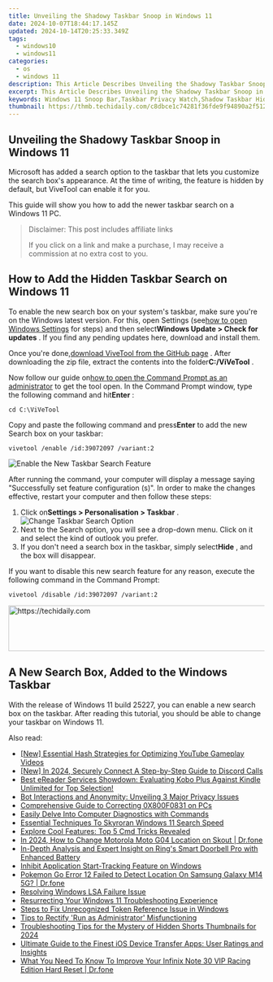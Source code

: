 ```yaml
---
title: Unveiling the Shadowy Taskbar Snoop in Windows 11
date: 2024-10-07T18:44:17.145Z
updated: 2024-10-14T20:25:33.349Z
tags:
  - windows10
  - windows11
categories:
  - os
  - windows 11
description: This Article Describes Unveiling the Shadowy Taskbar Snoop in Windows 11
excerpt: This Article Describes Unveiling the Shadowy Taskbar Snoop in Windows 11
keywords: Windows 11 Snoop Bar,Taskbar Privacy Watch,Shadow Taskbar Hidden,Windows UI Spying,Secret Taskbar Tricks,Dark Windows Tooltip,Glimpse At Bar Icon
thumbnail: https://thmb.techidaily.com/c8dbce1c74281f36fde9f94890a2f512f0b16b0264654fcab69e442c169f2b6b.jpg
---
```


## Unveiling the Shadowy Taskbar Snoop in Windows 11

 Microsoft has added a search option to the taskbar that lets you customize the search box's appearance. At the time of writing, the feature is hidden by default, but ViveTool can enable it for you.

 This guide will show you how to add the newer taskbar search on a Windows 11 PC.

>  Disclaimer: This post includes affiliate links
>
>  If you click on a link and make a purchase, I may receive a commission at no extra cost to you.
>

## How to Add the Hidden Taskbar Search on Windows 11

 To enable the new search box on your system's taskbar, make sure you're on the Windows latest version. For this, open Settings (see[how to open Windows Settings](https://www.makeuseof.com/windows-ways-to-open-system-settings/) for steps) and then select**Windows Update > Check for updates** . If you find any pending updates here, download and install them.

 Once you're done,[download ViveTool from the GitHub page](https://github.com/thebookisclosed/ViVe/releases) . After downloading the zip file, extract the contents into the folder**C:/ViVeTool** .

 Now follow our guide on[how to open the Command Prompt as an administrator](https://www.makeuseof.com/windows-run-command-prompt-admin/) to get the tool open. In the Command Prompt window, type the following command and hit**Enter** :

`cd C:\ViVeTool`

 Copy and paste the following command and press**Enter** to add the new Search box on your taskbar:

`vivetool /enable /id:39072097 /variant:2`

![Enable the New Taskbar Search Feature](https://static1.makeuseofimages.com/wordpress/wp-content/uploads/2023/01/enable-the-new-taskbar-search-feature.jpg)

 After running the command, your computer will display a message saying "Successfully set feature configuration (s)". In order to make the changes effective, restart your computer and then follow these steps:

1. Click on**Settings > Personalisation > Taskbar** .  
![Change Taskbar Search Option](https://static1.makeuseofimages.com/wordpress/wp-content/uploads/2023/01/change-taskbar-search-option.jpg)
2. Next to the Search option, you will see a drop-down menu. Click on it and select the kind of outlook you prefer.
3. If you don't need a search box in the taskbar, simply select**Hide** , and the box will disappear.

 If you want to disable this new search feature for any reason, execute the following command in the Command Prompt:

`vivetool /disable /id:39072097 /variant:2`

<!-- affiliate ads begin -->
<a href="https://ephamedtechinc.pxf.io/c/5597632/2136614/26400" target="_top" id="2136614">
  <img src="//a.impactradius-go.com/display-ad/26400-2136614" border="0" alt="https://techidaily.com" width="728" height="90"/>
</a>
<img height="0" width="0" src="https://ephamedtechinc.pxf.io/i/5597632/2136614/26400" style="position:absolute;visibility:hidden;" border="0" />
<!-- affiliate ads end -->

## A New Search Box, Added to the Windows Taskbar

 With the release of Windows 11 build 25227, you can enable a new search box on the taskbar. After reading this tutorial, you should be able to change your taskbar on Windows 11.

<ins class="adsbygoogle"
     style="display:block"
     data-ad-format="autorelaxed"
     data-ad-client="ca-pub-7571918770474297"
     data-ad-slot="1223367746"></ins>

<ins class="adsbygoogle"
     style="display:block"
     data-ad-client="ca-pub-7571918770474297"
     data-ad-slot="8358498916"
     data-ad-format="auto"
     data-full-width-responsive="true"></ins>

<span class="atpl-alsoreadstyle">Also read:</span>
<div><ul>
<li><a href="https://youtube-video-recordings.techidaily.com/new-essential-hash-strategies-for-optimizing-youtube-gameplay-videos/"><u>[New] Essential Hash Strategies for Optimizing YouTube Gameplay Videos</u></a></li>
<li><a href="https://discord-videos.techidaily.com/new-in-2024-securely-connect-a-step-by-step-guide-to-discord-calls/"><u>[New] In 2024, Securely Connect A Step-by-Step Guide to Discord Calls</u></a></li>
<li><a href="https://buynow-tips.techidaily.com/best-ereader-services-showdown-evaluating-kobo-plus-against-kindle-unlimited-for-top-selection/"><u>Best eReader Services Showdown: Evaluating Kobo Plus Against Kindle Unlimited for Top Selection!</u></a></li>
<li><a href="https://tech-hub.techidaily.com/bot-interactions-and-anonymity-unveiling-3-major-privacy-issues/"><u>Bot Interactions and Anonymity: Unveiling 3 Major Privacy Issues</u></a></li>
<li><a href="https://win11-tips.techidaily.com/comprehensive-guide-to-correcting-0x800f0831-on-pcs/"><u>Comprehensive Guide to Correcting 0X800F0831 on PCs</u></a></li>
<li><a href="https://win11-tips.techidaily.com/easily-delve-into-computer-diagnostics-with-commands/"><u>Easily Delve Into Computer Diagnostics with Commands</u></a></li>
<li><a href="https://win11-tips.techidaily.com/essential-techniques-to-skyroran-windows-11-search-speed/"><u>Essential Techniques To Skyroran Windows 11 Search Speed</u></a></li>
<li><a href="https://win11-tips.techidaily.com/explore-cool-features-top-5-cmd-tricks-revealed/"><u>Explore Cool Features: Top 5 Cmd Tricks Revealed</u></a></li>
<li><a href="https://location-social.techidaily.com/in-2024-how-to-change-motorola-moto-g04-location-on-skout-drfone-by-drfone-virtual-android/"><u>In 2024, How to Change Motorola Moto G04 Location on Skout | Dr.fone</u></a></li>
<li><a href="https://buynow-tips.techidaily.com/in-depth-analysis-and-expert-insight-on-rings-smart-doorbell-pro-with-enhanced-battery/"><u>In-Depth Analysis and Expert Insight on Ring's Smart Doorbell Pro with Enhanced Battery</u></a></li>
<li><a href="https://win11-tips.techidaily.com/inhibit-application-start-tracking-feature-on-windows/"><u>Inhibit Application Start-Tracking Feature on Windows</u></a></li>
<li><a href="https://change-location.techidaily.com/pokemon-go-error-12-failed-to-detect-location-on-samsung-galaxy-m14-5g-drfone-by-drfone-virtual-android/"><u>Pokemon Go Error 12 Failed to Detect Location On Samsung Galaxy M14 5G? | Dr.fone</u></a></li>
<li><a href="https://win11-tips.techidaily.com/resolving-windows-lsa-failure-issue/"><u>Resolving Windows LSA Failure Issue</u></a></li>
<li><a href="https://win11-tips.techidaily.com/resurrecting-your-windows-11-troubleshooting-experience/"><u>Resurrecting Your Windows 11 Troubleshooting Experience</u></a></li>
<li><a href="https://win11-tips.techidaily.com/steps-to-fix-unrecognized-token-reference-issue-in-windows/"><u>Steps to Fix Unrecognized Token Reference Issue in Windows</u></a></li>
<li><a href="https://win11-tips.techidaily.com/tips-to-rectify-run-as-administrator-misfunctioning/"><u>Tips to Rectify 'Run as Administrator' Misfunctioning</u></a></li>
<li><a href="https://facebook-video-share.techidaily.com/troubleshooting-tips-for-the-mystery-of-hidden-shorts-thumbnails-for-2024/"><u>Troubleshooting Tips for the Mystery of Hidden Shorts Thumbnails for 2024</u></a></li>
<li><a href="https://discover-guides.techidaily.com/ultimate-guide-to-the-finest-ios-device-transfer-apps-user-ratings-and-insights/"><u>Ultimate Guide to the Finest iOS Device Transfer Apps: User Ratings and Insights</u></a></li>
<li><a href="https://techidaily.com/what-you-need-to-know-to-improve-your-infinix-note-30-vip-racing-edition-hard-reset-drfone-by-drfone-reset-android-reset-android/"><u>What You Need To Know To Improve Your Infinix Note 30 VIP Racing Edition Hard Reset | Dr.fone</u></a></li>
</ul></div>

